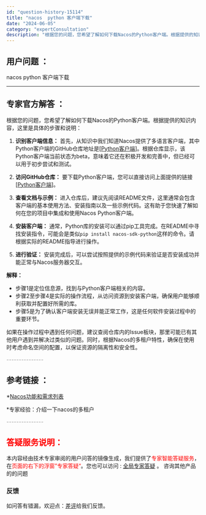 ```yaml
---
id: "question-history-15114"
title: "nacos  python 客户端下载"
date: "2024-06-05"
category: "expertConsultation"
description: "根据您的问题，您希望了解如何下载Nacos的Python客户端。根据提供的知识内容，这里是具体的步骤和说明：1. **识别客户端信息：**   首先，从知识中我们知道Nacos提供了多语言客户端，其中Python客户端的GitHub仓库地址是[[Python客户端](https://github.c"
---
```


## 用户问题 ： 
 nacos  python 客户端下载  

---------------
## 专家官方解答 ：

根据您的问题，您希望了解如何下载Nacos的Python客户端。根据提供的知识内容，这里是具体的步骤和说明：

1. **识别客户端信息：**
   首先，从知识中我们知道Nacos提供了多语言客户端，其中Python客户端的GitHub仓库地址是[[Python客户端](https://github.com/nacos-group/nacos-sdk-python)]。根据仓库显示，该Python客户端当前状态为beta，意味着它还在积极开发和完善中，但已经可以用于初步尝试和测试。

2. **访问GitHub仓库：**
   要下载Python客户端，您可以直接访问上面提供的链接[[Python客户端](https://github.com/nacos-group/nacos-sdk-python)]。

3. **查看文档与示例：**
   进入仓库后，建议先阅读README文件，这里通常会包含客户端的基本使用方法、安装指南以及一些示例代码。这有助于您快速了解如何在您的项目中集成和使用Nacos Python客户端。

4. **安装客户端：**
   通常，Python库的安装可以通过pip工具完成。在README中寻找安装指令，可能会是类似`pip install nacos-sdk-python`这样的命令。请根据实际的README指导进行操作。

5. **进行验证：**
   安装完成后，可以尝试按照提供的示例代码来验证是否安装成功并能正常与Nacos服务器交互。

**解释：**
- 步骤1是定位信息源，找到与Python客户端相关的内容。
- 步骤2至步骤4是实际的操作流程，从访问资源到安装客户端，确保用户能够顺利获取并配置好所需的库。
- 步骤5是为了确认客户端安装无误并能正常工作，这是任何软件安装过程中的重要环节。

如果在操作过程中遇到任何问题，建议查阅仓库内的Issue板块，那里可能已有其他用户遇到并解决过类似的问题。同时，根据Nacos的多租户特性，确保在使用时考虑命名空间的配置，以保证资源的隔离性和安全性。


<font color="#949494">---------------</font> 


## 参考链接 ：

*[Nacos功能和需求列表](https://nacos.io/docs/latest/archive/feature-list)
 
 *专家经验：介绍一下nacos的多租户 


 <font color="#949494">---------------</font> 
 


## <font color="#FF0000">答疑服务说明：</font> 

本内容经由技术专家审阅的用户问答的镜像生成，我们提供了<font color="#FF0000">专家智能答疑服务</font>，在<font color="#FF0000">页面的右下的浮窗”专家答疑“</font>。您也可以访问 : [全局专家答疑](https://answer.opensource.alibaba.com/docs/intro) 。 咨询其他产品的的问题

### 反馈
如问答有错漏，欢迎点：[差评](https://ai.nacos.io/user/feedbackByEnhancerGradePOJOID?enhancerGradePOJOId=15126)给我们反馈。
